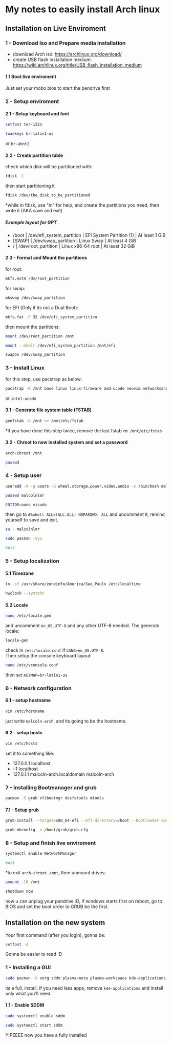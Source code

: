 # My notes to easily install Arch linux

## Installation on Live Enviroment

### 1 - Download Iso and Prepare media installation

- download Arch iso: https://archlinux.org/download/
- create USB flash installation medium: https://wiki.archlinux.org/title/USB_flash_installation_medium

#### 1.1 Boot live enviroment

Just set your mobo bios to start the pendrive first

### 2 - Setup enviroment

#### 2.1 - Setup keyboard and font

```bash
setfont ter-132n
```
```bash
loadkeys br-latin1-us
```
or `br-abnt2`

#### 2.2 - Create partition table

check which disk will be partitioned with:
```bash
fdisk -l
```
then start partitioning it
```bash
fdisk /dev/the_disk_to_be_partitioned
```
*while in fdisk, use "m" for help, and create the partitions you need, then write it (AKA save and exit)

##### Example layout for GPT
- /boot  | /dev/efi_system_partition | EFI System Partition (1) | At least 1 GiB
- [SWAP] | /dev/swap_partition       | Linux Swap               | At least 4 GiB
- /      | /dev/root_partition       | Linux x86-64 root        | At least 32 GiB

#### 2.3 - Format and Mount the partitions

for root:
```bash
mkfs.ext4 /dv/root_partition
```

for swap:
```bash
mkswap /dev/swap_partition
```

for EFI (Only if its not a Dual Boot):
```bash
mkfs.fat -F 32 /dev/efi_system_partition
```

then mount the partitions:
```bash
mount /dev/root_partition /mnt
```
```bash
mount --mkdir /dev/efi_system_partition /mnt/efi
```
```bash
swapon /dev/swap_partition
```

### 3 - Install Linux

for this step, use pacstrap as below:
```bash
pacstrap -K /mnt base linux linux-firmware amd-ucode neovim networkmanager git sudo man-db
```
or `intel-ucode`

#### 3.1 - Generate file system table (FSTAB)

```bash
genfstab -U /mnt >> /mnt/etc/fstab
```
*if you have done this step twice, remove the last fstab ```rm /mnt/etc/fstab```

#### 3.2 - Chroot to new installed system and set a password

```bash
arch-chroot /mnt
```
```bash
passwd
```

### 4 - Setup user

```bash
useradd -m -g users -G wheel,storage,power,video,audio -s /bin/bash malcolnlmr
```
```bash
passwd malcolnlmr
```
```bash
EDITOR=nano visudo
```
then go to `#%whell ALL=(ALL:ALL) NOPASSWD: ALL` and uncomment it, remind yourself to save and exit.
```bash
su - malcolnlmr
```
```bash
sudo pacman -Syu
```
```bash
exit
```

### 5 - Setup localization
#### 5.1 Timezone
```bash
ln -sf /usr/share/zoneinfo/America/Sao_Paulo /etc/localtime
```
```bash
hwclock --systohc
```
#### 5.2 Locale
```bash
nano /etc/locale.gen
```
and uncomment `en_US.UTF-8` and any other UTF-8 needed. The generate locale:
```bash
locale-gen
```
check in `/etc/locale.conf` if `LANG=en_US.UTF-8`.<br>
Then setup the console keyboard layout:
```bash
nano /etc/vconsole.conf
```
then set `KEYMAP=br-latin1-us`

### 6 - Network configuration
#### 6.1 - setup hostname
```bash
vim /etc/hostname
```
just write `malcoln-arch`, and its going to be the hostname.
#### 6.2 - setup hosts
```bash
vim /etc/hosts
```
set it to something like: 
- 127.0.0.1     localhost
- ::1           localhost
- 127.0.1.1     malcoln-arch.localdomain    malcoln-arch

### 7 - Installing Bootmanager and grub
```bash
pacman -S grub efibootmgr dosfstools mtools
```
#### 7.1 - Setup grub
```bash
grub-install --target=x86_64-efi --efi-directory=/boot --bootloader-id=GRUB
```
```bash
grub-mkconfig -o /boot/grub/grub.cfg
```

### 8 - Setup and finish live enviroment
```bash
systemctl enable NetworkManager
```
```bash
exit
```
*to exit `arch-chroot /mnt`, then unmount drives:
```bash
umount -lR /mnt
```
```bash
shutdown now
```
now u can unplug your pendrive :D, if windows starts first on reboot, go to BIOS and set the boot order to GRUB be the first.

## Installation on the new system

Your first command (after you login), gonna be:
```bash
setfont -d
```
Gonna be easier to read :D

### 1 - Installing a GUI

```bash
sudo pacman -S xorg sddm plasma-meta plasma-workspace kde-applications
```
its a full, install, if you need less apps, remove `kde-applications` and install only what you'll need.

#### 1.1 - Enable SDDM

```bash
sudo systemctl enable sddm
```
```bash
sudo systemctl start sddm
```
YIPEEEE now you have a fully installed 


